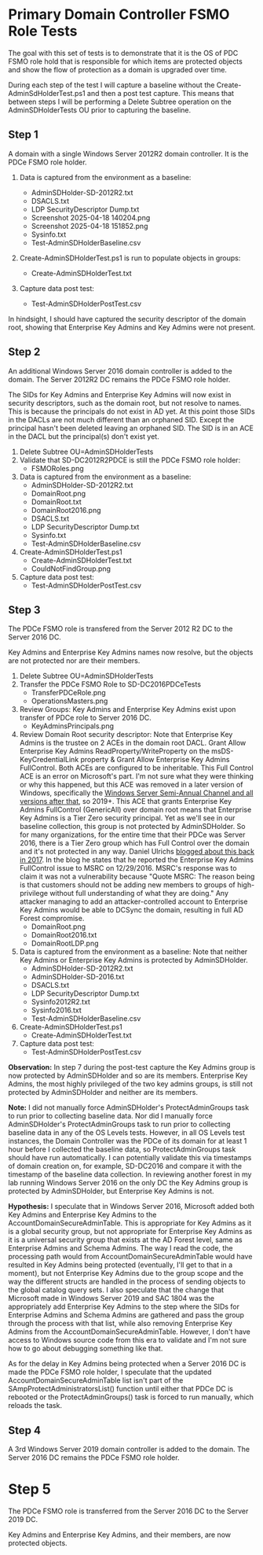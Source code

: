 # Primary Domain Controller FSMO Role Tests

The goal with this set of tests is to demonstrate that it is the OS of PDC FSMO role hold that is responsible for which items are protected objects and show the flow of protection as a domain is upgraded over time.

During each step of the test I will capture a baseline without the Create-AdminSdHolderTest.ps1 and then a post test capture. This means that between steps I will be performing a Delete Subtree operation on the AdminSDHolderTests OU prior to capturing the baseline.

## Step 1

A domain with a single Windows Server 2012R2 domain controller. It is the PDCe FSMO role holder.

1. Data is captured from the environment as a baseline:

   - AdminSDHolder-SD-2012R2.txt
   - DSACLS.txt
   - LDP SecurityDescriptor Dump.txt
   - Screenshot 2025-04-18 140204.png
   - Screenshot 2025-04-18 151852.png
   - Sysinfo.txt
   - Test-AdminSDHolderBaseline.csv

2. Create-AdminSDHolderTest.ps1 is run to populate objects in groups:

   - Create-AdminSDHolderTest.txt

3. Capture data post test:
   - Test-AdminSDHolderPostTest.csv

In hindsight, I should have captured the security descriptor of the domain root, showing that Enterprise Key Admins and Key Admins were not present.

## Step 2

An additional Windows Server 2016 domain controller is added to the domain. The Server 2012R2 DC remains the PDCe FSMO role holder.

The SIDs for Key Admins and Enterprise Key Admins will now exist in security descriptors, such as the domain root, but not resolve to names. This is because the principals do not exist in AD yet. At this point those SIDs in the DACLs are not much different than an orphaned SID. Except the principal hasn't been deleted leaving an orphaned SID. The SID is in an ACE in the DACL but the principal(s) don't exist yet.

1. Delete Subtree OU=AdminSDHolderTests
2. Validate that SD-DC2012R2PDCE is still the PDCe FSMO role holder:
   - FSMORoles.png
3. Data is captured from the environment as a baseline:
   - AdminSDHolder-SD-2012R2.txt
   - DomainRoot.png
   - DomainRoot.txt
   - DomainRoot2016.png
   - DSACLS.txt
   - LDP SecurityDescriptor Dump.txt
   - Sysinfo.txt
   - Test-AdminSDHolderBaseline.csv
4. Create-AdminSDHolderTest.ps1
   - Create-AdminSDHolderTest.txt
   - CouldNotFindGroup.png
5. Capture data post test:
   - Test-AdminSDHolderPostTest.csv

## Step 3

The PDCe FSMO role is transfered from the Server 2012 R2 DC to the Server 2016 DC.

Key Admins and Enterprise Key Admins names now resolve, but the objects are not protected nor are their members.

1. Delete Subtree OU=AdminSDHolderTests
2. Transfer the PDCe FSMO Role to SD-DC2016PDCeTests
   - TransferPDCeRole.png
   - OperationsMasters.png
3. Review Groups: Key Admins and Enterprise Key Admins exist upon transfer of PDCe role to Server 2016 DC.
   - KeyAdminsPrincipals.png
4. Review Domain Root security descriptor: Note that Enterprise Key Admins is the trustee on 2 ACEs in the domain root DACL. Grant Allow Enterprise Key Admins ReadProperty/WriteProperty on the msDS-KeyCredentialLink property & Grant Allow Enterprise Key Admins FullControl. Both ACEs are configured to be inheritable. This Full Control ACE is an error on Microsoft's part. I'm not sure what they were thinking or why this happened, but this ACE was removed in a later version of Windows, specifically the [Windows Server Semi-Annual Channel and all versions after that](https://learn.microsoft.com/en-us/windows-server/identity/ad-ds/deploy/domain-wide-updates#windows-server-semi-annual-channel-domain-wide-updates), so 2019+. This ACE that grants Enterprise Key Admins FullControl (GenericAll) over domain root means that Enterprise Key Admins is a Tier Zero security principal. Yet as we'll see in our baseline collection, this group is not protected by AdminSDHolder. So for many organizations, for the entire time that their PDCe was Server 2016, there is a Tier Zero group which has Full Control over the domain and it's not protected in any way. Daniel Ulrichs [blogged about this back in 2017](https://secureidentity.se/adprep-bug-in-windows-server-2016/). In the blog he states that he reported the Enterprise Key Admins FullControl issue to MSRC on 12/29/2016. MSRC's response was to claim it was not a vulnerability because "Quote MSRC: The reason being is that customers should not be adding new members to groups of high-privilege without full understanding of what they are doing." Any attacker managing to add an attacker-controlled account to Enterprise Key Admins would be able to DCSync the domain, resulting in full AD Forest compromise.
   - DomainRoot.png
   - DomainRoot2016.txt
   - DomainRootLDP.png
5. Data is captured from the environment as a baseline: Note that neither Key Admins or Enterprise Key Admins is protected by AdminSDHolder.
   - AdminSDHolder-SD-2012R2.txt
   - AdminSDHolder-SD-2016.txt
   - DSACLS.txt
   - LDP SecurityDescriptor Dump.txt
   - Sysinfo2012R2.txt
   - Sysinfo2016.txt
   - Test-AdminSDHolderBaseline.csv
6. Create-AdminSDHolderTest.ps1
   - Create-AdminSDHolderTest.txt
7. Capture data post test:
   - Test-AdminSDHolderPostTest.csv

**Observation:** In step 7 during the post-test capture the Key Admins group is now protected by AdminSDHolder and so are its members. Enterprise Key Admins, the most highly privileged of the two key admins groups, is still not protected by AdminSDHolder and neither are its members.

**Note:** I did not manually force AdminSDHolder's ProtectAdminGroups task to run prior to collecting baseline data. Nor did I manually force AdminSDHolder's ProtectAdminGroups task to run prior to collecting baseline data in any of the OS Levels tests. However, in all OS Levels test instances, the Domain Controller was the PDCe of its domain for at least 1 hour before I collected the baseline data, so ProtectAdminGroups task should have run automatically. I can potentially validate this via timestamps of domain creation on, for example, SD-DC2016 and compare it with the timestamp of the baseline data collection. In reviewing another forest in my lab running Windows Server 2016 on the only DC the Key Admins group is protected by AdminSDHolder, but Enterprise Key Admins is not.

**Hypothesis:** I speculate that in Windows Server 2016, Microsoft added both Key Admins and Enterprise Key Admins to the AccountDomainSecureAdminTable. This is appropriate for Key Admins as it is a global security group, but not appropriate for Enterprise Key Admins as it is a universal security group that exists at the AD Forest level, same as Enterprise Admins and Schema Admins. The way I read the code, the processing path would from AccountDomainSecureAdminTable would have resulted in Key Admins being protected (eventually, I'll get to that in a moment), but not Enterprise Key Admins due to the group scope and the way the different structs are handled in the process of sending objects to the global catalog query sets. I also speculate that the change that Microsoft made in Windows Server 2019 and SAC 1804 was the appropriately add Enterprise Key Admins to the step where the SIDs for Enterprise Admins and Schema Admins are gathered and pass the group through the process with that list, while also removing Enterprise Key Admins from the AccountDomainSecureAdminTable. However, I don't have access to Windows source code from this era to validate and I'm not sure how to go about debugging something like that.

As for the delay in Key Admins being protected when a Server 2016 DC is made the PDCe FSMO role holder, I speculate that the updated AccountDomainSecureAdminTable list isn't part of the SAmpProtectAdministratorsList() function until either that PDCe DC is rebooted or the ProtectAdminGroups() task is forced to run manually, which reloads the task.

## Step 4

A 3rd Windows Server 2019 domain controller is added to the domain. The Server 2016 DC remains the PDCe FSMO role holder.

# Step 5

The PDCe FSMO role is transferred from the Server 2016 DC to the Server 2019 DC.

Key Admins and Enterprise Key Admins, and their members, are now protected objects.
